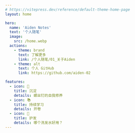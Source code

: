 ```yaml
---
# https://vitepress.dev/reference/default-theme-home-page
layout: home

hero:
  name: 'Aiden Notes'
  text: '个人随笔'
  image:
    src: /home.webp
  actions:
    - theme: brand
      text: 了解更多
      link: /个人随笔/01_关于Aiden
    - theme: alt
      text: 个人 GitHub
      link: https://github.com/aiden-02

features:
  - icon: 🔩
    title: 沉淀
    details: 螺丝钉的自我修养
  - icon: 📚
    title: 持续学习
    details: 开卷
  - icon: 🫡
    title: 护发
    details: 哪个洗发水好用？
---
```


<Confetti />
